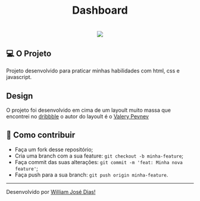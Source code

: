 <h1 align="center">Dashboard</h1>

<h1 align="center">
  <img src="./giff-project.gif"/>
</h1>

## 💻 O Projeto
Projeto desenvolvido para praticar minhas habilidades com html, css e javascript.

## Design
O projeto foi desenvolvido em cima de um layoult muito massa que encontrei no [dribbble](https://dribbble.com/) o autor do layoult é o [Valery Pevnev](https://dribbble.com/shots/9174354/attachments/1217209?mode=media) 

## 🤔 Como contribuir

- Faça um fork desse repositório;
- Cria uma branch com a sua feature: `git checkout -b minha-feature`;
- Faça commit das suas alterações: `git commit -m 'feat: Minha nova feature'`;
- Faça push para a sua branch: `git push origin minha-feature`.

---

Desenvolvido por [William José Dias!](https://github.com/WilliamWJD)